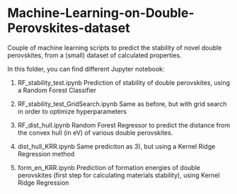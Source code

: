 # Machine-Learning-on-Double-Perovskites-dataset
Couple of machine learning scripts to predict the stability of novel double perovskites, from a (small) dataset of calculated properties. 

In this folder, you can find different Jupyter notebook: 

1) RF_stability_test.ipynb
Prediction of stability of double perovskites, using a Random Forest Classifier

2) RF_stability_test_GridSearch.ipynb
Same as before, but with grid search in order to optimize hyperparameters

3) RF_dist_hull.ipynb
Random Forest Regressor to predict the distance from the convex hull (in eV) of various double perovskites. 

4) dist_hull_KRR.ipynb
Same prediciton as 3), but using a Kernel Ridge Regression method

5) form_en_KRR.ipynb
Prediction of formation energies of double perovskites (first step for calculating materials stability), using Kernel Ridge Regression
